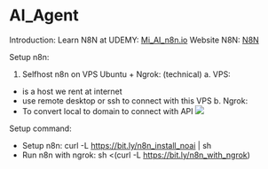 # AI_Agent
Introduction:
Learn N8N at UDEMY: [Mi_AI_n8n.io](https://www.udemy.com/cart/success/2095915209/)
Website N8N: [N8N](https://n8n.io/)

Setup n8n:
1. Selfhost n8n on VPS Ubuntu + Ngrok: (technical)
a. VPS:
- is a host we rent at internet
- use remote desktop or ssh to connect with this VPS
b. Ngrok:
- To convert local to domain to connect with API
![](https://github.com/user-attachments/assets/bf53063c-4253-4a95-a675-8a936f1c8b4d)

Setup command:
- Setup n8n: curl -L https://bit.ly/n8n_install_noai | sh
- Run n8n with ngrok: sh <(curl -L https://bit.ly/n8n_with_ngrok)
